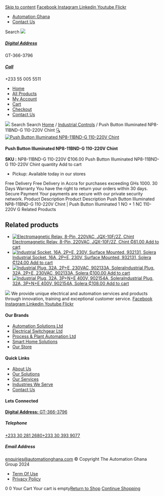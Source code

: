 [Skip to content](https://store.automationghana.com/product/push-button-illuminated-np8-11bnd-g-110-220v-chint/#content)
[ Facebook ](https://www.facebook.com/automationgh/) [ Instagram ](https://www.instagram.com/automationgh/) [ Linkedin ](https://www.linkedin.com/company/the-automation-ghana-limited/) [ Youtube ](https://www.youtube.com/channel/UCurrRDUSm5oIW39VXjn1u0w) [ Flickr ](https://www.flickr.com/photos/181794037@N07/)
  * [ Automation Ghana ](https://automationghana.com)
  * [ Contact Us ](https://store.automationghana.com/contact/)


Search
[ ![](https://store.automationghana.com/wp-content/uploads/2024/04/Website-TAGG-Logo-BLUE.png) ](https://store.automationghana.com/)
[ ](https://maps.app.goo.gl/m4xeaagWCNbLk4jM6)
#####  [ Digital Address ](https://maps.app.goo.gl/m4xeaagWCNbLk4jM6)
GT-366-3796 
[ ](tel:+233550055511)
#####  [ Call ](tel:+233550055511)
+233 55 005 5511 
  * [Home](https://store.automationghana.com/)
  * [All Products](https://store.automationghana.com/shop/)
  * [My Account](https://store.automationghana.com/my-account/)
  * [Cart](https://store.automationghana.com/cart/)
  * [Checkout](https://store.automationghana.com/checkout/)
  * [Contact Us](https://store.automationghana.com/contact/)


[![](https://store.automationghana.com/wp-content/uploads/2024/04/AutomationGhana_logo_white.png)](https://store.automationghana.com)
Search
Search
[Home](https://store.automationghana.com) / [Industrial Controls](https://store.automationghana.com/product-category/industrial-controls/) / Push Button Illuminated NP8-11BND-G 110-220V Chint
[🔍](https://store.automationghana.com/product/push-button-illuminated-np8-11bnd-g-110-220v-chint/)
[![Push Button Illuminated NP8-11BND-G 110-220V Chint](https://store.automationghana.com/wp-content/uploads/2020/04/PUSH-BUTTON.jpg)](https://store.automationghana.com/wp-content/uploads/2020/04/PUSH-BUTTON.jpg)
####  Push Button Illuminated NP8-11BND-G 110-220V Chint 
**SKU :** NP8-11BND-G 110-220V 
₵106.00
Push Button Illuminated NP8-11BND-G 110-220V Chint quantity
Add to cart
  * Pickup: Available today in our stores


Free Delivery 
Free Delivery in Accra for purchases exceeding GHs 1000. 
30 Days Warranty 
You have the right to return your orders within 30 days. 
Secure Payment 
Your payments are secure with our private security network. 
Product Description
Product Description
Push Button Illuminated NP8-11BND-G 110-220V Chint | Push Button Illuminated 1 NO + 1 NC 110-220V G
Related Products 
## Related products
  * [![Electromagnetic Relay, 8-Pin, 220VAC, JQX-10F/2Z, Chint](https://store.automationghana.com/wp-content/uploads/2020/04/11-Pin-Relay-JQX-10F_3Z-220VAC-Chint-2-300x300.jpg)Electromagnetic Relay, 8-Pin, 220VAC, JQX-10F/2Z, Chint ₵61.00 ](https://store.automationghana.com/product/8-pin-relay-jqx-10f-2z-220vac-chint/)
[Add to cart](https://store.automationghana.com/product/push-button-illuminated-np8-11bnd-g-110-220v-chint/?add-to-cart=1603)
  * [![Industrial Socket, 16A, 2P+E, 230V, Surface Mounted, 932131, Solera](https://store.automationghana.com/wp-content/uploads/2020/02/SOLERA-21-300x300.jpg)Industrial Socket, 16A, 2P+E, 230V, Surface Mounted, 932131, Solera ₵124.00 ](https://store.automationghana.com/product/socket-932131-solera/)
[Add to cart](https://store.automationghana.com/product/push-button-illuminated-np8-11bnd-g-110-220v-chint/?add-to-cart=1534)
  * [![Industrial Plug, 32A, 2P+E, 230VAC, 902133A, Solera](https://store.automationghana.com/wp-content/uploads/2020/04/industrial-plug-3-pin-300x300.jpg)Industrial Plug, 32A, 2P+E, 230VAC, 902133A, Solera ₵100.00 ](https://store.automationghana.com/product/industrial-plug-902133a-solera/)
[Add to cart](https://store.automationghana.com/product/push-button-illuminated-np8-11bnd-g-110-220v-chint/?add-to-cart=1522)
  * [![Industrial Plug, 32A, 3P+N+E 400V, 902154A, Solera](https://store.automationghana.com/wp-content/uploads/2020/04/902154A.png)Industrial Plug, 32A, 3P+N+E 400V, 902154A, Solera ₵108.00 ](https://store.automationghana.com/product/industrial-plug-902154a-solera/)
[Add to cart](https://store.automationghana.com/product/push-button-illuminated-np8-11bnd-g-110-220v-chint/?add-to-cart=1511)


![](https://store.automationghana.com/wp-content/uploads/2024/04/AutomationGhana_logo_white.png)
We provide unique electrical and automation services and products through innovation, training and exceptional customer service.
[ Facebook ](https://www.facebook.com/automationgh/) [ Instagram ](https://www.instagram.com/automationgh/) [ Linkedin ](https://www.linkedin.com/company/the-automation-ghana-limited/) [ Youtube ](https://www.youtube.com/channel/UCurrRDUSm5oIW39VXjn1u0w) [ Flickr ](https://www.flickr.com/photos/181794037@N07/)
#### Our Brands
  * [ Automation Solutions Ltd ](https://store.automationghana.com/product/push-button-illuminated-np8-11bnd-g-110-220v-chint/)
  * [ Electrical Switchgear Ltd ](https://store.automationghana.com/product/push-button-illuminated-np8-11bnd-g-110-220v-chint/)
  * [ Process & Plant Automation Ltd ](https://store.automationghana.com/product/push-button-illuminated-np8-11bnd-g-110-220v-chint/)
  * [ Smart Home Solutions ](https://store.automationghana.com/product/push-button-illuminated-np8-11bnd-g-110-220v-chint/)
  * [ Our Store ](https://store.automationghana.com/product/push-button-illuminated-np8-11bnd-g-110-220v-chint/)


#### Quick Links
  * [ About Us ](https://store.automationghana.com/product/push-button-illuminated-np8-11bnd-g-110-220v-chint/)
  * [ Our Solutions ](https://store.automationghana.com/product/push-button-illuminated-np8-11bnd-g-110-220v-chint/)
  * [ Our Services ](https://store.automationghana.com/product/push-button-illuminated-np8-11bnd-g-110-220v-chint/)
  * [ Industries We Serve ](https://store.automationghana.com/product/push-button-illuminated-np8-11bnd-g-110-220v-chint/)
  * [ Contact Us ](https://store.automationghana.com/product/push-button-illuminated-np8-11bnd-g-110-220v-chint/)


#### Lets Connected
[**Digital Address:** GT-366-3796](https://maps.app.goo.gl/m4xeaagWCNbLk4jM6)
#####  Telephone 
[ +233 30 281 2680](tel:+233302812680)[+233 30 393 9077](https://store.automationghana.com/product/push-button-illuminated-np8-11bnd-g-110-220v-chint/+233303939077)
#####  Email Address 
enquiries@automationghana.com 
© Copyright The Automation Ghana Group 2024
  * [ Term Of Use ](https://store.automationghana.com/product/push-button-illuminated-np8-11bnd-g-110-220v-chint/)
  * [ Privacy Policy ](https://store.automationghana.com/product/push-button-illuminated-np8-11bnd-g-110-220v-chint/)


0
0
Your Cart
Your cart is empty[Return to Shop](https://store.automationghana.com/shop/)
[Continue Shopping](https://store.automationghana.com/product/push-button-illuminated-np8-11bnd-g-110-220v-chint/)
